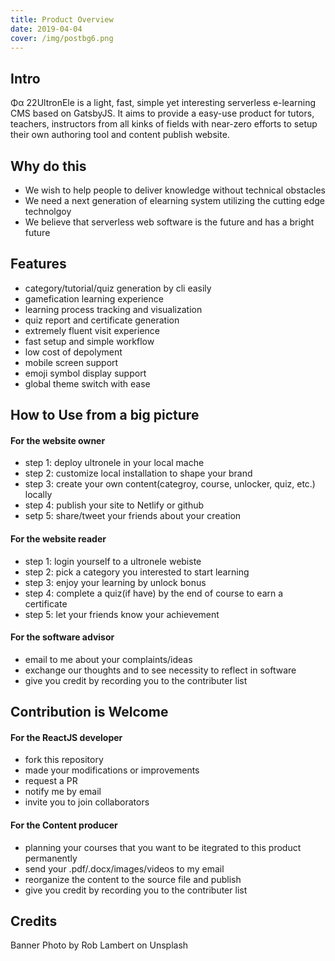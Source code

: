 ```yaml
---
title: Product Overview
date: 2019-04-04
cover: /img/postbg6.png
---
```



## Intro

Φα 22UltronEle is a light, fast, simple yet interesting serverless e-learning CMS based on GatsbyJS. It aims to provide a easy-use product for tutors, teachers, instructors from all kinks of fields with near-zero efforts to setup their own authoring tool and content publish website.


## Why do this

* We wish to help people to deliver knowledge without technical obstacles
* We need a next generation of elearning system utilizing the cutting edge technolgoy
* We believe that serverless web software is the future and has a bright future

## Features

* category/tutorial/quiz generation by cli easily
* gamefication learning experience
* learning process tracking and visualization
* quiz report and certificate generation
* extremely fluent visit experience
* fast setup and simple workflow
* low cost of depolyment
* mobile screen support
* emoji symbol display support
* global theme switch with ease


## How to Use from a big picture

#### For the website owner

* step 1: deploy ultronele in your local mache
* step 2: customize local installation to shape your brand
* step 3: create your own content(categroy, course, unlocker, quiz, etc.) locally
* step 4: publish your site to Netlify or github
* setp 5: share/tweet your friends about your creation

#### For the website reader

* step 1: login yourself to a ultronele webiste
* step 2: pick a category you interested to start learning
* step 3: enjoy your learning by unlock bonus
* step 4: complete a quiz(if have) by the end of course to earn a certificate
* step 5: let your friends know your achievement

#### For the software advisor

* email to me about your complaints/ideas
* exchange our thoughts and to see necessity to reflect in software
* give you credit by recording you to the contributer list

## Contribution is Welcome

#### For the ReactJS developer

* fork this repository
* made your modifications or improvements
* request a PR
* notify me by email
* invite you to join collaborators

#### For the Content producer

* planning your courses that you want to be itegrated to this product permanently
* send your .pdf/.docx/images/videos to my email
* reorganize the content to the source file and publish
* give you credit by recording you to the contributer list

## Credits

Banner Photo by Rob Lambert on Unsplash
